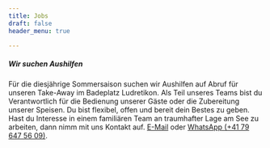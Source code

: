 ```yaml
---
title: Jobs
draft: false
header_menu: true

---
```


##### Wir suchen Aushilfen

Für die diesjährige Sommersaison suchen wir Aushilfen auf Abruf für unseren Take-Away im Badeplatz Ludretikon. Als Teil unseres Teams bist du Verantwortlich für die Bedienung unserer Gäste oder die Zubereitung unserer Speisen. Du bist flexibel, offen und bereit dein Bestes zu geben. Hast du Interesse in einem familiären Team an traumhafter Lage am See zu arbeiten, dann nimm mit uns Kontakt auf. [E-Mail](mailto:info@badeplatz.ch) oder  [WhatsApp (+41 79 647 56 09)](https://wa.me/41779082864).


